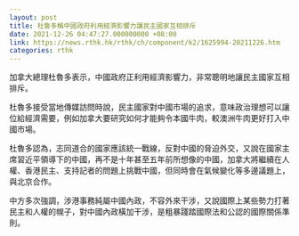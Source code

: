 ```yaml
---
layout: post
title: 杜魯多稱中國政府利用經濟影響力讓民主國家互相排斥
date: 2021-12-26 04:47:27.000000000 +08:00
link: https://news.rthk.hk/rthk/ch/component/k2/1625994-20211226.htm
categories: rthk
---
```


加拿大總理杜魯多表示，中國政府正利用經濟影響力，非常聰明地讓民主國家互相排斥。

杜魯多接受當地傳媒訪問時說，民主國家對中國市場的追求，意味政治理想可以讓位給經濟需要，例如加拿大要研究如何才能夠令本國牛肉，較澳洲牛肉更好打入中國巿場。

杜魯多認為，志同道合的國家應該統一戰線，反對中國的脅迫外交，又說在國家主席習近平領導下的中國，再不是十年甚至五年前所想像的中國，加拿大將繼續在人權、香港民主、支持記者的問題上挑戰中國，但同時會在氣候變化等多邊議題上，與北京合作。

中方多次強調，涉港事務純屬中國內政，不容外來干涉，又說國際上某些勢力打著民主和人權的幌子，對中國內政橫加干涉，是粗暴踐踏國際法和公認的國際關係準則。
